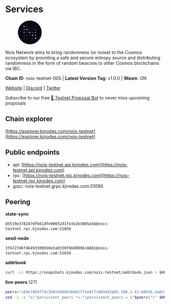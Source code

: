 # Services

<figure><img src="https://raw.githubusercontent.com/kj89/cosmos-images/main/logos/nois.png" alt=""><figcaption></figcaption></figure>

Nois Network aims to bring randomness (or noise)  to the Cosmos ecosystem by providing a safe and  secure entropy source and distributing randomness  in the form of random beacons to other Cosmos blockchains via IBC.

**Chain ID**: nois-testnet-005 | **Latest Version Tag**: v1.0.0 | **Wasm**: ON

[Website](https://nois.network) | [Discord](https://discord.gg/dHdpwtEb6F) | [Twitter](https://twitter.com/NoisRNG)



Subscribe to our free [🤖 Testnet Proposal Bot](https://t.me/kjnodes_testnet_proposal_bot) to never miss upcoming proposals


## Chain explorer
[https://explorer.kjnodes.com/nois-testnet](https://explorer.kjnodes.com/nois-testnet)

## Public endpoints

* api: [https://nois-testnet.api.kjnodes.com](https://nois-testnet.api.kjnodes.com)
* rpc: [https://nois-testnet.rpc.kjnodes.com](https://nois-testnet.rpc.kjnodes.com)
* grpc: nois-testnet.grpc.kjnodes.com:51090

## Peering

**state-sync**

```text
d5519e378247dfb61dfe90652d1fe3e2b3005a5b@nois-testnet.rpc.kjnodes.com:51656
```

**seed-node**

```text
3f472746f46493309650e5a033076689996c8881@nois-testnet.rpc.kjnodes.com:51659
```

**addrbook**
```bash
curl -Ls https://snapshots.kjnodes.com/nois-testnet/addrbook.json > $HOME/.noisd/config/addrbook.json
```

**live-peers** (27)
```bash
peers="c60e7d9dffdc2b97e9d8b36861ff2e077c863482@65.108.2.41:60656,da81dd66bca4bba509163dbd06b4a6b2e05c2e12@65.108.231.124:21656,f7c0a82105152107c0e516056d0672d01a3a8582@88.99.56.200:26656,40250630b11b62814410129ed5dc29221e141a2f@65.108.72.233:26156,457a8e8dcb3bef4d7a6fd7fcb3b97d1282ca029c@65.108.206.118:60856,5a2cf815580a74c31e722737b7f48747afba1137@95.216.197.76:26656,d30a17b9980314aadefd270f7ca9e4b810e94aca@5.166.240.95:51656,6d6164cd45c7c65ab76abd40f5ff683f72e7f50f@65.109.92.241:40136,80cb3138f2f951077c1e70686bb4f59e00cb1fad@135.181.18.112:55726,4af23e5bbb434e58082054a7d97b41b62cdb4a83@195.201.197.4:30656,65acf20f39df51e09027a2f204e359d57823a995@65.108.72.253:21656,5ecd40831e453845587cbd03534e68a7b9fc3576@65.109.92.79:21656,711a4b20ce63e3a69725d27c73145519a2a1b559@161.97.159.68:17356,35498a9c47c2901a097161cd5abc5bc758aa1b5c@38.242.158.85:51656,2b265b12688ea801b11672a47b67bb55433ccf37@185.198.27.109:26656,eff2a3659d8190f2e3f0556d9829288d29e63296@65.108.233.109:17356,a87dc8b4e827a05fe5c46aea54999120c8252587@162.19.237.81:26656,00c205b11dc2d2295749810722bb2e995a24c0c1@95.216.14.58:60656,4f4cbbb89deacb0a1f395050567e96bb70f4a1ff@142.132.152.46:41656,1f1b67a13a6c9ef47cc21a9c71eeac1adc03e05b@176.9.10.239:26656,1e9f3c5da72edebe751b108aa52657b190c8991d@65.108.225.158:17356,4f581b36aac37da8766c9de4dc533b0740eb498d@38.242.222.52:26656,5c2a752c9b1952dbed075c56c600c3a79b58c395@195.3.220.135:27286,d5519e378247dfb61dfe90652d1fe3e2b3005a5b@65.109.68.190:51656,d82a26ef1cebfa8a57e7b06a4310b800740c1c6d@144.76.30.36:15648,2403cecea3dc5c6bcac9ff964095ac673fbc02ef@65.109.39.223:26636,bca6115a0d059d21781dcdc6bfa8149ec3961bb4@46.17.250.108:60556"
sed -i -e "s|^persistent_peers *=.*|persistent_peers = \"$peers\"|" $HOME/.noisd/config/config.toml
```
